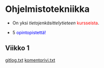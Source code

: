 # Ohjelmistotekniikka

- On yksi *tietojenkäsittelytieteen* <span style="color:red">kursseista</span>.

- 5 <span style="color:blue">opintopistettä!</span>

## Viikko 1

[gitlog.txt](https://github.com/tikuisma/ot-harjoitustyo/blob/master/laskarit/viikko1/gitlog.txt)
[komentorivi.txt](https://github.com/tikuisma/ot-harjoitustyo/blob/master/laskarit/viikko1/komentorivi.txt)

